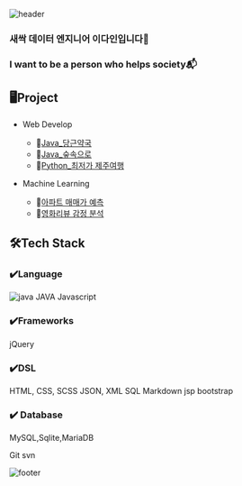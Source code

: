 ![header](https://capsule-render.vercel.app/api?type=waving&reversal=true&height=250&section=header&text=Hello%20World!&desc=This%20is%20Dain's%20Github&fontSize=60&descSize=30&fontAlignY=30&descAlignY=50&color=gradient&customColorList=0,5)

### 새싹 데이터 엔지니어 이다인입니다🌱 
### I want to be a person who helps society📬   

## 🖥Project
* Web Develop
  + 🥕[Java_당근약국](https://github.com/leedain0301/JAVA-Spring-Carrot_Pharmacy)
  + 🌳[Java_숲속으로](https://github.com/leedain0301/JAVA-Spring-Into_the_Forest_back)
  + 🍊[Python_최저가 제주여행](https://github.com/leedain0301/Python-Flask-Fly_Jeju)
  
* Machine Learning
  + 🏢[아파트 매매가 예측](https://github.com/leedain0301/Modeling-Apartment-sales-price-forecast)
  + 🎥[영화리뷰 감정 분석](https://github.com/leedain0301/Modeling-Movie-Review-Sentiment)

 ## 🛠Tech Stack

 ### ✔️Language
![java](https://github.com/leedain0301/leedain0301/assets/85441185/986b4fe5-3ee5-42ac-8d36-6f3763921d03)
JAVA 
Javascript

 ### ✔️Frameworks

jQuery
 ### ✔️DSL
HTML, CSS, SCSS
JSON, XML
SQL
Markdown
jsp
bootstrap

 ### ✔️ Database 
 MySQL,Sqlite,MariaDB

 Git
 svn


![footer](https://capsule-render.vercel.app/api?type=waving&reversal=true&height=100&section=footer&color=gradient&customColorList=0,5)
